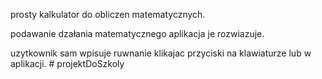 prosty kalkulator do obliczen matematycznych.

podawanie dzałania matematycznego aplikacja je rozwiazuje.

uzytkownik sam wpisuje ruwnanie klikajac przyciski na klawiaturze lub w aplikacji. #   p r o j e k t D o S z k o l y  
 